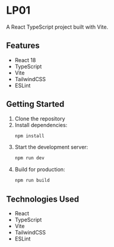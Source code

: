 # LP01

A React TypeScript project built with Vite.

## Features

- React 18
- TypeScript
- Vite
- TailwindCSS
- ESLint

## Getting Started

1. Clone the repository
2. Install dependencies:
   ```bash
   npm install
   ```
3. Start the development server:
   ```bash
   npm run dev
   ```
4. Build for production:
   ```bash
   npm run build
   ```

## Technologies Used

- React
- TypeScript
- Vite
- TailwindCSS
- ESLint 